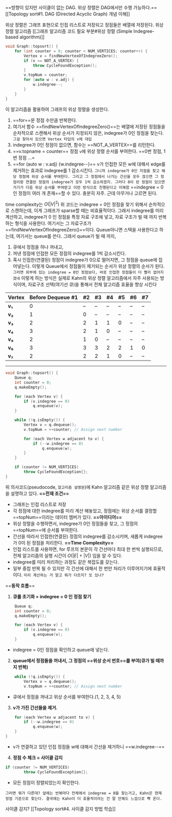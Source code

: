 ==방향이 있지만 사이클이 없는 DAG. 위상 정렬은 DAG에서만 수행 가능하다.==
[[Topology sort#1. DAG (Directed Acyclic Graph) 개념 이해]]

위상 정렬은 그래프 표현으로 인접 리스트로 저장되고 정점들은 배열에 저장된다.
위상 정렬 알고리즘 
[[그래프 알고리즘 코드 필요 부분#위상 정렬 (Simple Indegree-based algorithm)]]

```cpp
void Graph::topsort() {
    for (int counter = 0; counter < NUM_VERTICES; counter++) {
        Vertex v = findNewVertexOfIndegreeZero();
        if (v == NOT_A_VERTEX) {
            throw CycleFoundException();
        }
        v.topNum = counter;
        for (auto w : v.adj) {
            w.indegree--;
        }
    }
}
```
이 알고리즘을 활용하여 그래프의 위상 정렬을 생성한다.

1. ==for==문 정점 수만큼 반복한다.
2. 여기서 함수 ==findNewVertexOfIndegreeZero()==는 배열에 저장된 정점들을 순차적으로 스캔해서 위상 순서가 지정되지 않은, indegree가 0인 정점을 찾는다. 
   `그걸 찾아서 있으면 Vertex 타입의 v에 대입`
3. indegree가  0인 정점이 없으면, 함수는 ==NOT_A_VERTEX==를 리턴한다.
4. ==v.topname = counter==
   정점 `v`에 위상 정렬 순서를 부여한다. ==0번 정점, 1번 정점 ...=
5. ==for (auto w : v.adj) {w.indegree--}==
   v가 인접한 모든 w에 대해서 edge를 제거하는 효과로 indegree를 1 감소시킨다.
`그니까 indegree가 0인 지점을 찾고 해당 정점에 위상 순서를 부여한다. 그리고 그 정점에서 나가는 간선을 모두 끊으면 그 정점이랑 연결된 정점의 indegree가 모두 1씩 감소하겠지. 그러다 0이 된 정점이 있으면 거기가 다음 위상 순서를 부여받고 이런 방식으로 진행된다고 이해함`
==indegree = 0인 정점이 여러 개 존재==할 수 있다. 충분히 자주. 근데 아무거나 고르면 된다.

time complexity는  $O(|V|^2)$ 
위 코드는 indegree = 0인 정점을 찾기 위해서 순차적으로 스캔하는데, 이게 그래프가 sparse할 때는 비효율적이다. 그래서 indegree를 미리 계산하고, indegree가 0 인 정점을 특정 자료 구조에 넣고, 자료 구조가 빌 때 까지 반복하는 형식을 사용한다. 여기서는 그 자료구조가 ==findNewVertexOfIndegreeZero()==이다. Queue아니면 스택을 사용한다고 하는데, 여기서는 queue를 쓴다. 그래서 queue가 빌 때 까지, 
1. 큐에서 정점을 하나 꺼내고, 
2. 꺼낸 정점에 인접한 모든 정점의 indegree를 1씩 감소시킨다.
3. 혹시 인접한(연결된) 정점이 indegree가 0으로 떨어지면, 그 정점을 queue에 집어넣는다.
이렇게 Queue에서 정점들이 제거되는 순서가 위상 정렬의 순서가 된다.
`그러면 외부에 있는 indegree = 0인 정점보다, 바로 인접한 정점들이 더 빨리 없어지겠네`
이렇게 하는 방식은 실제로 Kahn의 위상 정렬 알고리즘에서 자주 사용되는 방식이며, 자료구조 선택(여기선 큐)을 통해서 전체 알고리즘 효율을 향상 시킨다


| Vertex | Before Dequeue #1 | #2  | #3  | #4  | #5  | #6  | #7  |
| ------ | ----------------- | --- | --- | --- | --- | --- | --- |
| **v₁** | 0                 | –   | –   | –   | –   | –   | –   |
| **v₂** | 1                 | 0   | –   | –   | –   | –   | –   |
| **v₃** | 2                 | 2   | 1   | 1   | 0   | –   | –   |
| **v₄** | 3                 | 2   | 1   | 0   | –   | –   | –   |
| **v₅** | 2                 | 1   | 0   | –   | –   | –   | –   |
| **v₆** | 3                 | 3   | 3   | 2   | 2   | 1   | 0   |
| **v₇** | 2                 | 2   | 2   | 1   | 0   | –   | –   |

---
```cpp
void Graph::topsort() {
    Queue q;
    int counter = 0;
    q.makeEmpty();

    for (each Vertex v) {
        if (v.indegree == 0)
            q.enqueue(v);
    }

    while (!q.isEmpty()) {
        Vertex v = q.dequeue();
        v.topNum = ++counter; // Assign next number

        for (each Vertex w adjacent to v) {
            if (--w.indegree == 0)
                q.enqueue(w);
        }
    }

    if (counter != NUM_VERTICES)
        throw CycleFoundException{};
}
```
위 의사코드(pseudocode, `알고리즘 설명문`)에 Kahn 알고리즘 같은 위상 정렬 알고리즘을 설명하고 있다.
**==전재 조건==** 
- 그래프는 인접 리스트로 저장
- 각 정점에 대한 indegree를 미리 계산 해놓았고, 정점에는 위상 순서를 결정할 ==topNum==이라는 데이터 멤버가 있다.
**==아이디어==**
- 위상 정렬을 수행하면서, indegree가 0인 정점들을 찾고, 그 정점의 ==topNum==에 순서를 부여한다. 
- 간선을 따라서 인접한(연결된) 정점의 indegree를 감소시키며, 새롭게 indegree가 0이 된 정점을 처리한다.
**==Time Complexity==**
- 인접 리스트를 사용하면, for 루프의 본문이 각 간선마다 최대 한 번씩 실행되므로, 전체 알고리즘의 실행 시간이 $O(|E|+|V|)$ 임을 알 수 있다.
- indegree를 미리 처리하는 과정도 같은 복잡도를 갖는다.
- 일부 중첩 반복 될 수 있지만 각 간선에 대해서 한 번만 처리가 이루어지기에 효율적이다.
`미리 계산하는 거 말고 뭐가 다르지? 또 있나?`

==**동작 흐름**==
1. **큐를 초기화 + indegree = 0 인 정점 찾기**
```cpp
    Queue q;
    int counter = 0;
    q.makeEmpty();

    for (each Vertex v) {
        if (v.indegree == 0)
            q.enqueue(v);
    }
```
   - indegree = 0인 정점을 확인하고 queue에 넣는다.

2. **queue에서 정점들을 꺼내서, 그 정점의 ==위상 순서 번호==를 부여(큐가 빌 때까지 반복)**
```cpp
    while (!q.isEmpty()) {
        Vertex v = q.dequeue();
        v.topNum = ++counter; // Assign next number
```
   - 큐에서 정점을 꺼내고 위상 순서를 부여한다.(1, 2, 3, 4, 5)

3. **v가 가진 간선들을 제거.**
```cpp
	for (each Vertex w adjacent to v) {
        if (--w.indegree == 0)
            q.enqueue(w);
    }
}
```
   - v가 연결하고 있던 인접 정점들 w에 대해서 간선을 제거하니 ==w.indegree--==
4. **정점 수 체크 = 사이클 감지**
```cpp
if (counter != NUM_VERTICES)
        throw CycleFoundException{};
```
   - 모든 정점이 정렬되었는지 확인한다.

`그러면 뭐가 다른데? 앞에는 반복마다 전체에서 indegree = 0을 찾는거고, Kahn은 현재 정점 기준으로 찾는다. 결국에는 Kahn이 더 효율적이라는 건 말 안해도 느낌으로 빡 온다.`

사이클  감지?
[[Topology sort#4. 사이클 감지 방법 학습]]